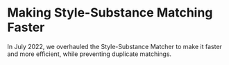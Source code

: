 <script setup>
import BlogMeta from "../../../../src/components/BlogMeta.vue";
</script>

# Making Style-Substance Matching Faster

<BlogMeta github="liangyiliang" date="2023-03-21" />

In July 2022, we overhauled the Style-Substance Matcher to make it faster and more efficient, while preventing duplicate matchings.
